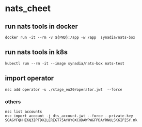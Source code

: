 # nats_cheet
## run nats tools in docker 
```
docker run -it --rm -v ${PWD}:/app -w /app  synadia/nats-box 
```
## run nats tools in k8s 
```
kubectl run --rm -it --image synadia/nats-box nats-test

```
## import operator
```
nsc add operator -u ./stage_eu20/operator.jwt  --force
```

### others
```
nsc list accounts
nsc import account -j dts_account.jwt --force --private-key SOAGYFQHHEKQ3IPTDX2LEREGT75AYHYOXCODAWPWGFPDAYRNULSK6IPZSY.nk 

```
